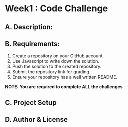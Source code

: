 # Week1 : Code Challenge
## A. Description:

## B. Requirements:
1. Create a repository on your GitHub account.
2. Use Javascript to write down the solution.
3. Push the solution to the created repository.
4. Submit the repository link for grading.
5. Ensure your repository has a well written README.

**NOTE: You are required to complete ALL the challenges**
## C. Project Setup
## D. Author & License
